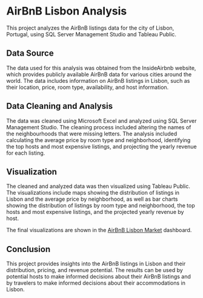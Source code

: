 # AirBnB Lisbon Analysis

This project analyzes the AirBnB listings data for the city of Lisbon, Portugal, using SQL Server Management Studio and Tableau Public.

## Data Source

The data used for this analysis was obtained from the InsideAirbnb website, which provides publicly available AirBnB data for various cities around the world. The data includes information on AirBnB listings in Lisbon, such as their location, price, room type, availability, and host information.

## Data Cleaning and Analysis

The data was cleaned using Microsoft Excel and analyzed using SQL Server Management Studio. The cleaning process included altering the names of the neighbourhoods that were missing letters. The analysis included calculating the average price by room type and neighborhood, identifying the top hosts and most expensive listings, and projecting the yearly revenue for each listing.

## Visualization

The cleaned and analyzed data was then visualized using Tableau Public. The visualizations include maps showing the distribution of listings in Lisbon and the average price by neighborhood, as well as bar charts showing the distribution of listings by room type and neighborhood, the top hosts and most expensive listings, and the projected yearly revenue by host.

The final visualizations are shown in the [AirBnB Lisbon Market](https://public.tableau.com/app/profile/ana.catarina.jesus/viz/AirBnBLisbonMarket/Overview) dashboard.

## Conclusion

This project provides insights into the AirBnB listings in Lisbon and their distribution, pricing, and revenue potential. The results can be used by potential hosts to make informed decisions about their AirBnB listings and by travelers to make informed decisions about their accommodations in Lisbon.
